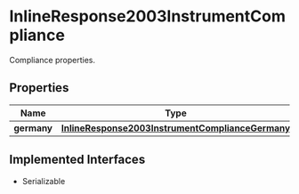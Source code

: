 

# InlineResponse2003InstrumentCompliance

Compliance properties.

## Properties

Name | Type | Description | Notes
------------ | ------------- | ------------- | -------------
**germany** | [**InlineResponse2003InstrumentComplianceGermany**](InlineResponse2003InstrumentComplianceGermany.md) |  |  [optional]


## Implemented Interfaces

* Serializable


